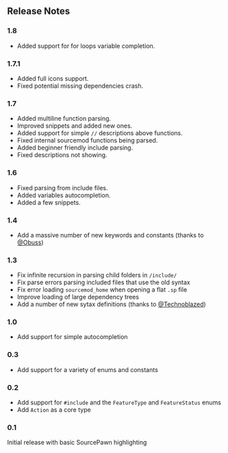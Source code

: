 ## Release Notes

### 1.8
 - Added support for for loops variable completion.

### 1.7.1
 - Added full icons support.
 - Fixed potential missing dependencies crash.

### 1.7

 - Added multiline function parsing.
 - Improved snippets and added new ones.
 - Added support for simple `//` descriptions above functions.
 - Fixed internal sourcemod functions being parsed.
 - Added beginner friendly include parsing.
 - Fixed descriptions not showing.

### 1.6

 - Fixed parsing from include files.
 - Added variables autocompletion.
 - Added a few snippets.

### 1.4
 - Add a massive number of new keywords and constants (thanks to [@Obuss](https://github.com/Obuss))

### 1.3
 - Fix infinite recursion in parsing child folders in `/include/`
 - Fix parse errors parsing included files that use the old syntax
 - Fix error loading `sourcemod_home` when opening a flat `.sp` file
 - Improve loading of large dependency trees
 - Add a number of new sytax definitions (thanks to [@Technoblazed](https://github.com/Technoblazed))

### 1.0
 - Add support for simple autocompletion

### 0.3
 - Add support for a variety of enums and constants

### 0.2
 - Add support for `#include` and the `FeatureType` and `FeatureStatus` enums
 - Add `Action` as a core type
  
### 0.1
Initial release with basic SourcePawn highlighting
